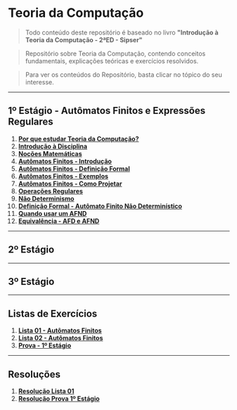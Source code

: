 # Teoria da Computação

> Todo conteúdo deste repositório é baseado no livro **"Introdução à Teoria da Computação - 2ªED - Sipser"**

> Repositório sobre Teoria da Computação, contendo conceitos fundamentais, explicações teóricas e exercícios resolvidos. 

> Para ver os conteúdos do Repositório, basta clicar no tópico do seu interesse.

---
## 1º Estágio - Autômatos Finitos e Expressões Regulares

1. **[Por que estudar Teoria da Computação?](primeiroEst/MotivosParaEstudar.md)**<br>
2. **[Introdução à Disciplina](primeiroEst/IntroducaoADisciplina.md)**<br>
3. **[Noções Matemáticas](primeiroEst/NocoesMatematicas.md)**<br>
4. **[Autômatos Finitos - Introdução](primeiroEst/intAutomatosFinitos.md)**<br>
5. **[Autômatos Finitos - Definição Formal](primeiroEst/defAutomatosFinitos.md)**<br>
6. **[Autômatos Finitos - Exemplos](primeiroEst/exemplosAutomatosFinitos.md)**<br>
7. **[Autômatos Finitos - Como Projetar](primeiroEst/projetarAutomatos.md)**<br>
8. **[Operações Regulares](primeiroEst/operacoesRegulares.md)**<br>
9. **[Não Determinismo](primeiroEst/naoDeterminismo.md)**<br>
10. **[Definição Formal - Autômato Finito Não Determinístico](primeiroEst/defFormalNaoDeterminismo.md)**<br>
11. **[Quando usar um AFND](primeiroEst/quandoUsarAFND.md)**<br>
12. **[Equivalência - AFD e AFND](primeiroEst/equivalencia.md)**<br>

---
## 2º Estágio

---
## 3º Estágio

---
## Listas de Exercícios

1. **[Lista 01 - Autômatos Finitos](exercicios/lista01AF.md)**<br>
2. **[Lista 02 - Autômatos Finitos](exercicios/lista02AF.md)**<br>
3. **[Prova - 1º Estágio](exercicios/lista03AF.md)**<br>

---
## Resoluções

1. **[Resolução Lista 01](exercicios/lista01.md)**
2. **[Resolução Prova 1º Estágio](exercicios/lista02.md)**
